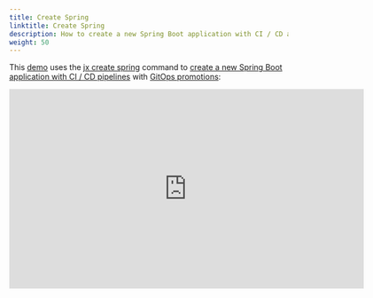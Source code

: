 ```yaml
---
title: Create Spring
linktitle: Create Spring
description: How to create a new Spring Boot application with CI / CD and GitOps Promotion
weight: 50
---
```


This [demo](https://www.youtube.com/watch?v=kPes3rvT1UM) uses the [jx create spring](/commands/jx_create_spring) command to [create a new Spring Boot application with CI / CD pipelines](/developing/create-spring) with [GitOps promotions](/docs/concepts/features/#promotion):


<iframe width="640" height="360" src="https://www.youtube.com/embed/kPes3rvT1UM" frameborder="0" allow="autoplay; encrypted-media" allowfullscreen></iframe>